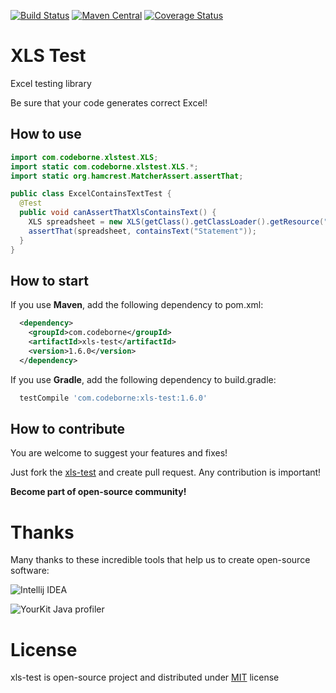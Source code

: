 [![Build Status](https://travis-ci.org/codeborne/xls-test.svg?branch=master)](https://travis-ci.org/codeborne/xls-test)
[![Maven Central](https://maven-badges.herokuapp.com/maven-central/com.codeborne/xls-test/badge.svg)](https://maven-badges.herokuapp.com/maven-central/com.codeborne/xls-test)
[![Coverage Status](https://coveralls.io/repos/github/codeborne/xls-test/badge.svg?branch=master)](https://coveralls.io/github/codeborne/xls-test?branch=master)

# XLS Test
Excel testing library

Be sure that your code generates correct Excel!

## How to use

```java
import com.codeborne.xlstest.XLS;
import static com.codeborne.xlstest.XLS.*;
import static org.hamcrest.MatcherAssert.assertThat;

public class ExcelContainsTextTest {
  @Test
  public void canAssertThatXlsContainsText() {
    XLS spreadsheet = new XLS(getClass().getClassLoader().getResource("statement.xls"));
    assertThat(spreadsheet, containsText("Statement"));
  }
}
```

## How to start

If you use **Maven**, add the following dependency to pom.xml:

```xml
  <dependency>
    <groupId>com.codeborne</groupId>
    <artifactId>xls-test</artifactId>
    <version>1.6.0</version>
  </dependency>
```

If you use **Gradle**, add the following dependency to build.gradle:

```groovy
  testCompile 'com.codeborne:xls-test:1.6.0'
```

## How to contribute

You are welcome to suggest your features and fixes!

Just fork the [xls-test](https://github.com/codeborne/xls-test) and create pull request.
Any contribution is important!

**Become part of open-source community!**

# Thanks

Many thanks to these incredible tools that help us to create open-source software:

![Intellij IDEA](https://cloud.google.com/tools/images/icon_IntelliJIDEA.png)

![YourKit Java profiler](http://selenide.org/images/yourkit.png)

# License
xls-test is open-source project and distributed under [MIT](http://choosealicense.com/licenses/mit/) license

